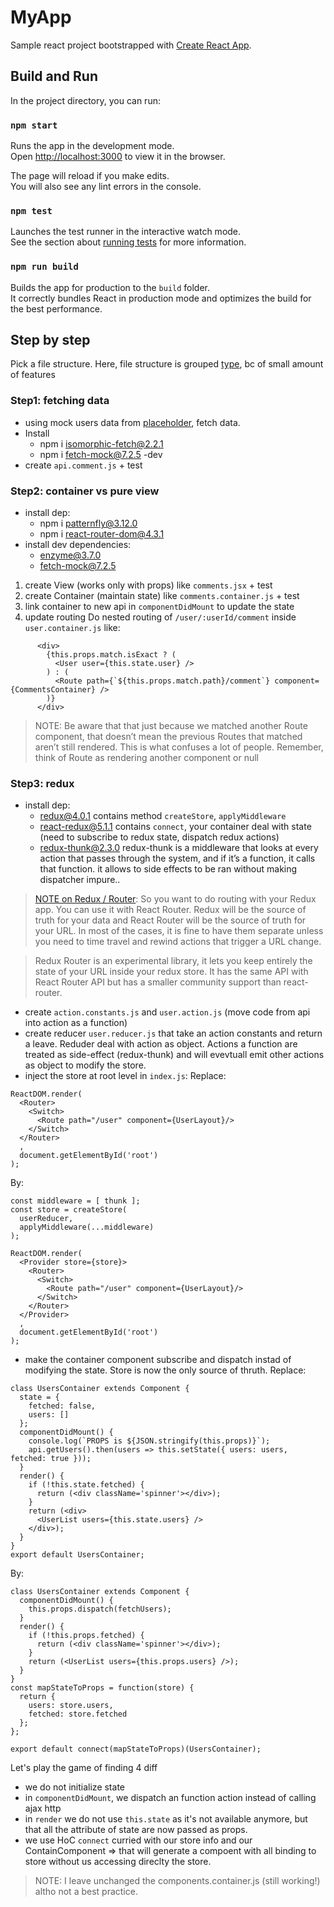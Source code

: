 # MyApp
Sample react project bootstrapped with [Create React App](https://github.com/facebook/create-react-app).

## Build and Run

In the project directory, you can run:

### `npm start`

Runs the app in the development mode.<br>
Open [http://localhost:3000](http://localhost:3000) to view it in the browser.

The page will reload if you make edits.<br>
You will also see any lint errors in the console.

### `npm test`

Launches the test runner in the interactive watch mode.<br>
See the section about [running tests](https://facebook.github.io/create-react-app/docs/running-tests) for more information.

### `npm run build`

Builds the app for production to the `build` folder.<br>
It correctly bundles React in production mode and optimizes the build for the best performance.

## Step by step
Pick a file structure. Here, file structure is grouped [type](https://reactjs.org/docs/faq-structure.html#grouping-by-file-type), bc of small amount of features

### Step1: fetching data
- using mock users data from [placeholder](http://jsonplaceholder.typicode.com/), fetch data.
- Install
  * npm i isomorphic-fetch@2.2.1
  * npm i fetch-mock@7.2.5 -dev
- create `api.comment.js` + test

### Step2: container vs pure view
- install dep:
  * npm i patternfly@3.12.0
  * npm i react-router-dom@4.3.1
- install dev dependencies:
  * enzyme@3.7.0
  * fetch-mock@7.2.5
1. create View (works only with props) like `comments.jsx` + test
2. create Container (maintain state) like `comments.container.js` + test
3. link container to new api in `componentDidMount` to update the state
4. update routing
Do nested routing of `/user/:userId/comment` inside `user.container.js` like:
```
      <div>
        {this.props.match.isExact ? (
          <User user={this.state.user} />
        ) : (
          <Route path={`${this.props.match.path}/comment`} component={CommentsContainer} />
        )}
      </div>
```
> NOTE: Be aware that that just because we matched another Route component,
that doesn’t mean the previous Routes that matched aren’t still rendered.
This is what confuses a lot of people. Remember, think of Route as rendering another component or null

### Step3: redux
- install dep:
  * redux@4.0.1 contains method `createStore`, `applyMiddleware`
  * react-redux@5.1.1 contains `connect`, your container deal with state (need to subscribe to redux state, dispatch redux actions)
  * redux-thunk@2.3.0 redux-thunk is a middleware that looks at every action that passes through the system, and if it’s a function, it calls that function. it allows to side effects to be ran without making dispatcher impure..
> [NOTE on Redux / Router](https://redux.js.org/advanced/usagewithreactrouter): So you want to do routing with your Redux app.
You can use it with React Router.
Redux will be the source of truth for your data and React Router
will be the source of truth for your URL. In most of the cases, it is fine to have them separate unless you need to time travel and rewind actions that trigger a URL change.

> Redux Router is an experimental library, it lets you keep entirely the state of your URL inside your redux store. It has the same API with React Router API but has a smaller community support than react-router.

- create `action.constants.js` and `user.action.js` (move code from api into action as a function)
- create reducer `user.reducer.js` that take an action constants and return a leave. Reduder deal with action as object. Actions a function are treated as side-effect (redux-thunk) and will evevtuall emit other actions as object to modify the store.
- inject the store at root level in `index.js`:
Replace:
```
ReactDOM.render(
  <Router>
    <Switch>
      <Route path="/user" component={UserLayout}/>
    </Switch>
  </Router>
  ,
  document.getElementById('root')
);
```
By:
```
const middleware = [ thunk ];
const store = createStore(
  userReducer,
  applyMiddleware(...middleware)
);

ReactDOM.render(
  <Provider store={store}>
    <Router>
      <Switch>
        <Route path="/user" component={UserLayout}/>
      </Switch>
    </Router>
  </Provider>
  ,
  document.getElementById('root')
);
```
- make the container component subscribe and dispatch instad of modifying the state. Store is now the only source of thruth.
Replace:
```
class UsersContainer extends Component {
  state = {
    fetched: false,
    users: []
  };
  componentDidMount() {
    console.log(`PROPS is ${JSON.stringify(this.props)}`);
    api.getUsers().then(users => this.setState({ users: users, fetched: true }));
  }
  render() {
    if (!this.state.fetched) {
      return (<div className='spinner'></div>);
    }
    return (<div>
      <UserList users={this.state.users} />
    </div>);
  }
}
export default UsersContainer;
```
By:
```
class UsersContainer extends Component {
  componentDidMount() {
    this.props.dispatch(fetchUsers);
  }
  render() {
    if (!this.props.fetched) {
      return (<div className='spinner'></div>);
    }
    return (<UserList users={this.props.users} />);
  }
}
const mapStateToProps = function(store) {
  return {
    users: store.users,
    fetched: store.fetched
  };
};

export default connect(mapStateToProps)(UsersContainer);
```
Let's play the game of finding 4 diff
- we do not initialize state
- in `componentDidMount`, we dispatch an function action instead of calling ajax http
- in `render` we do not use `this.state` as it's not available anymore, but that all the attribute of state are now passed as props.
- we use HoC `connect` curried with our store info and our ContainComponent => that will generate a compoent with all binding to store without us accessing direclty the store.

> NOTE: I leave unchanged the components.container.js (still working!) altho not a best practice.
